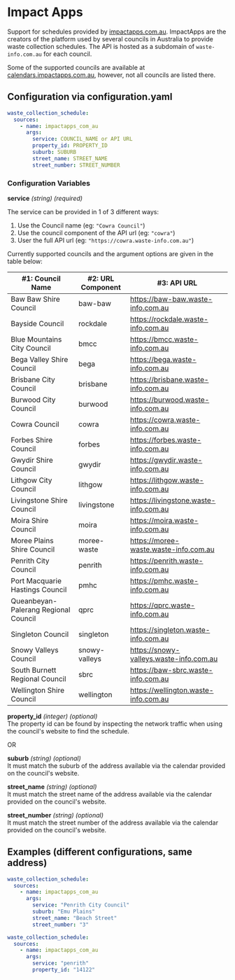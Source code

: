 # Impact Apps

Support for schedules provided by [impactapps.com.au](https://impactapps.com.au/). ImpactApps are the creators of the platform used by several councils in Australia to provide waste collection schedules. The API is hosted as a subdomain of `waste-info.com.au` for each council.

Some of the supported councils are available at [calendars.impactapps.com.au](https://calendars.impactapps.com.au/), however, not all councils are listed there.

## Configuration via configuration.yaml

```yaml
waste_collection_schedule:
  sources:
    - name: impactapps_com_au
      args:
        service: COUNCIL_NAME or API URL
        property_id: PROPERTY_ID
        suburb: SUBURB
        street_name: STREET_NAME
        street_number: STREET_NUMBER
```

### Configuration Variables

**service**
*(string) (required)*

The service can be provided in 1 of 3 different ways:
1. Use the Council name (eg: `"Cowra Council"`)
2. Use the council component of the API url (eg: `"cowra"`)
3. User the full API url (eg: `"https://cowra.waste-info.com.au"`)

Currently supported councils and the argument options are given in the table below:

|#1: Council Name |#2: URL Component|#3: API URL|
|---|---|---|
|Baw Baw Shire Council|baw-baw|https://baw-baw.waste-info.com.au|
|Bayside Council|rockdale|https://rockdale.waste-info.com.au|
|Blue Mountains City Council|bmcc|https://bmcc.waste-info.com.au|
|Bega Valley Shire Council|bega|https://bega.waste-info.com.au|
|Brisbane City Council|brisbane|https://brisbane.waste-info.com.au|
|Burwood City Council|burwood|https://burwood.waste-info.com.au|
|Cowra Council|cowra|https://cowra.waste-info.com.au|
|Forbes Shire Council|forbes|https://forbes.waste-info.com.au|
|Gwydir Shire Council|gwydir|https://gwydir.waste-info.com.au|
|Lithgow City Council|lithgow|https://lithgow.waste-info.com.au|
|Livingstone Shire Council|livingstone|https://livingstone.waste-info.com.au|
|Moira Shire Council|moira|https://moira.waste-info.com.au|
|Moree Plains Shire Council|moree-waste|https://moree-waste.waste-info.com.au|
|Penrith City Council|penrith|https://penrith.waste-info.com.au|
|Port Macquarie Hastings Council|pmhc|https://pmhc.waste-info.com.au|
|Queanbeyan-Palerang Regional Council|qprc|https://qprc.waste-info.com.au|
|Singleton Council|singleton|https://singleton.waste-info.com.au|
|Snowy Valleys Council|snowy-valleys|https://snowy-valleys.waste-info.com.au|
|South Burnett Regional Council|sbrc|https://baw-sbrc.waste-info.com.au|
|Wellington Shire Council|wellington|https://wellington.waste-info.com.au|


**property_id**
*(integer) (optional)*\
The property id can be found by inspecting the network traffic when using the council's website to find the schedule.


OR

**suburb**
*(string) (optional)*\
It must match the suburb of the address available via the calendar provided on the council's website.

**street_name**
*(string) (optional)*\
It must match the street name of the address available via the calendar provided on the council's website.

**street_number**
*(string) (optional)*\
It must match the street number of the address available via the calendar provided on the council's website.


## Examples (different configurations, same address)

```yaml
waste_collection_schedule:
  sources:
    - name: impactapps_com_au
      args:
        service: "Penrith City Council"
        suburb: "Emu Plains"
        street_name: "Beach Street"
        street_number: "3"
```
```yaml
waste_collection_schedule:
  sources:
    - name: impactapps_com_au
      args:
        service: "penrith"
        property_id: "14122"
```